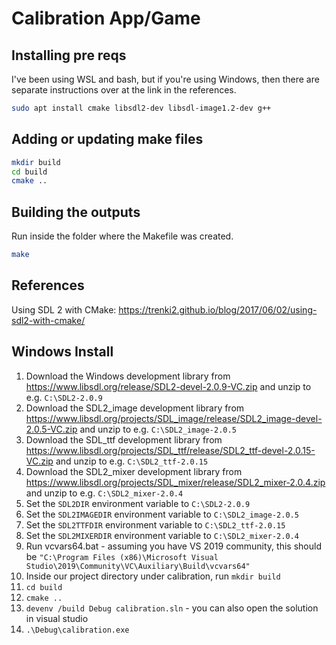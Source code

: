 # Calibration App/Game

## Installing pre reqs

I've been using WSL and bash, but if you're using Windows, then there are separate instructions over at the link in the references.

``` bash
sudo apt install cmake libsdl2-dev libsdl-image1.2-dev g++
```

## Adding or updating make files

``` bash
mkdir build
cd build
cmake ..
```

## Building the outputs

Run inside the folder where the Makefile was created.

``` bash
make
```

## References

Using SDL 2 with CMake: <https://trenki2.github.io/blog/2017/06/02/using-sdl2-with-cmake/>

## Windows Install

1. Download the Windows development library from <https://www.libsdl.org/release/SDL2-devel-2.0.9-VC.zip> and unzip to e.g. `C:\SDL2-2.0.9`
2. Download the SDL2_image development library from <https://www.libsdl.org/projects/SDL_image/release/SDL2_image-devel-2.0.5-VC.zip> and unzip to e.g. `C:\SDL2_image-2.0.5`
3. Download the SDL_ttf development library from <https://www.libsdl.org/projects/SDL_ttf/release/SDL2_ttf-devel-2.0.15-VC.zip> and unzip to e.g. `C:\SDL2_ttf-2.0.15`
4. Download the SDL2_mixer development library from <https://www.libsdl.org/projects/SDL_mixer/release/SDL2_mixer-2.0.4.zip> and unzip to e.g. `C:\SDL2_mixer-2.0.4`
5. Set the `SDL2DIR` environment variable to `C:\SDL2-2.0.9`
6. Set the `SDL2IMAGEDIR` environment variable to `C:\SDL2_image-2.0.5`
7. Set the `SDL2TTFDIR` environment variable to `C:\SDL2_ttf-2.0.15`
8. Set the `SDL2MIXERDIR` environment variable to `C:\SDL2_mixer-2.0.4`
9. Run vcvars64.bat - assuming you have VS 2019 community, this should be `"C:\Program Files (x86)\Microsoft Visual Studio\2019\Community\VC\Auxiliary\Build\vcvars64"`
10. Inside our project directory under calibration, run `mkdir build`
11. `cd build`
12. `cmake ..`
13. `devenv /build Debug calibration.sln` - you can also open the solution in visual studio
14. `.\Debug\calibration.exe`
